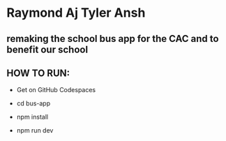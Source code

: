 # Raymond Aj Tyler Ansh

## remaking the school bus app for the CAC and to benefit our school

## HOW TO RUN:
 
 - Get on GitHub Codespaces
 
 - cd bus-app
 
 - npm install
 
 - npm run dev
